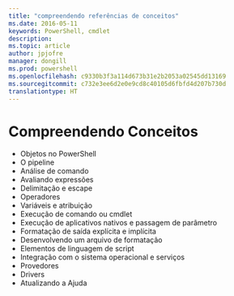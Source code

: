 ```yaml
---
title: "compreendendo referências de conceitos"
ms.date: 2016-05-11
keywords: PowerShell, cmdlet
description: 
ms.topic: article
author: jpjofre
manager: dongill
ms.prod: powershell
ms.openlocfilehash: c9330b3f3a114d673b31e2b2053a02545dd13169
ms.sourcegitcommit: c732e3ee6d2e0e9cd8c40105d6fbfd4d207b730d
translationtype: HT
---
```

# <a name="understanding-concepts"></a>Compreendendo Conceitos

*  Objetos no PowerShell  
*  O pipeline
*  Análise de comando
*  Avaliando expressões
*  Delimitação e escape
*  Operadores
*  Variáveis e atribuição
*  Execução de comando ou cmdlet
*  Execução de aplicativos nativos e passagem de parâmetro
*  Formatação de saída explícita e implícita
*  Desenvolvendo um arquivo de formatação
*  Elementos de linguagem de script
*  Integração com o sistema operacional e serviços
*  Provedores
*  Drivers
*  Atualizando a Ajuda 

